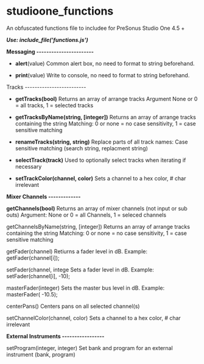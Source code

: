 # studioone_functions
An obfuscated functions file to includee for PreSonus Studio One 4.5 +

**_Use:  include_file('functions.js')_**

**Messaging  -----------------------**

- **alert**(value)
Common alert box, no need to format to string beforehand.

- **print**(value)
Write to console, no need to format to string beforehand.

Tracks -------------------------

- **getTracks(bool)**
Returns an array of arrange tracks
Argument None or 0 = all tracks, 1 = selected tracks

- **getTracksByName(string, [integer])**
Returns an array of arrange tracks containing the string
Matching: 0 or none = no case sensitivity, 1 = case sensitive matching

- **renameTracks(string, string)**
Replace parts of all track names:  Case sensitive matching (search string, replacment string)

- **selectTrack(track)**
Used to optionally select tracks when iterating if necessary

- **setTrackColor(channel, color)**
Sets a channel to a hex color, # char irrelevant


**Mixer Channels -------------**

**getChannels(bool)**
Returns an array of mixer channels (not input or sub outs)
Argument: None or 0 = all Channels, 1 = seleced channels

getChannelsByName(string, [integer])
Returns an array of arrange tracks containing the string
Matching: 0 or none = no case sensitivity, 1 = case sensitive matching

getFader(channel)
Retiurns a fader level in dB.  Example: getFader(channel[i]);

setFader(channel, intege
Sets a fader level in dB.  Example: setFader(channel[i], -10);

masterFader(integer)
Sets the master bus level in dB.  Example: masterFader( -10.5);

centerPans()
Centers pans on all selected channel(s)

setChannelColor(channel, color)
Sets a channel to a hex color, # char irrelevant

**External Instruments -----------------**

setProgram(integer, integer)
Set bank and program for an external instrument (bank, program)
